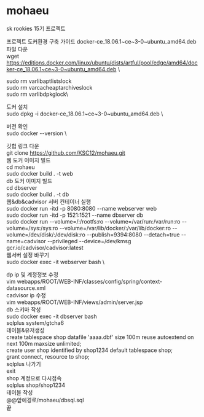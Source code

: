 # mohaeu
sk rookies 15기 프로젝트

프로젝트 도커환경 구축 가이드
docker-ce_18.06.1~ce~3-0~ubuntu_amd64.deb 파일 다운\
wget https://editions.docker.com/linux/ubuntu/dists/artful/pool/edge/amd64/docker-ce_18.06.1~ce~3-0~ubuntu_amd64.deb
\

sudo rm varlibaptlistslock\
sudo rm varcacheaptarchiveslock\
sudo rm varlibdpkglock\

도커 설치\
sudo dpkg -i docker-ce_18.06.1~ce~3-0~ubuntu_amd64.deb
\

버전 확인\
sudo docker --version
\


깃헙 링크 다운\
git clone https://github.com/KSC12/mohaeu.git
\
웹 도커 이미지 빌드\
cd mohaeu
\
sudo docker build . -t web
\
db 도커 이미지 빌드\
cd dbserver
\
sudo docker build . -t db
\
웹&db&cadvisor 서버 컨테이너 실행\
sudo docker run -itd -p 8080:8080 --name webserver web
\
sudo docker run -itd -p 1521:1521 --name dbserver db
\
sudo docker run --volume=/:/rootfs:ro --volume=/var/run:/var/run:ro --volume=/sys:/sys:ro --volume=/var/lib/docker/:/var/lib/docker:ro --volume=/dev/disk/:/dev/disk:ro --publish=9394:8080 --detach=true --name=cadvisor --privileged --device=/dev/kmsg gcr.io/cadvisor/cadvisor:latest
\
웹서버 설정 바꾸기\
sudo docker exec -it webserver bash
\

dp ip 및 계정정보 수정\
vim webapps/ROOT/WEB-INF/classes/config/spring/context-datasource.xml
\
cadvisor ip 수정\
vim webapps/ROOT/WEB-INF/views/admin/server.jsp
\
db 스키마 작성\
sudo docker exec -it dbserver bash
\
sqlplus system/gtcha6
\
테이블&유저생성\
create tablespace shop datafile 'aaaa.dbf' size 100m reuse autoextend on next 100m maxsize unlimited;
\
create user shop identified by shop1234 default tablespace shop;
\
grant connect, resource to shop;
\
sqlplus 나가기\
exit
\
shop 계정으로 다시접속\
sqlplus shop/shop1234
\
테이블 작성\
@@앞에경로/mohaeu/dbsql.sql
\
끝







